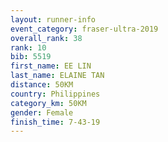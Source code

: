 ```yaml
---
layout: runner-info 
event_category: fraser-ultra-2019 
overall_rank: 38
rank: 10
bib: 5519
first_name: EE LIN
last_name: ELAINE TAN
distance: 50KM
country: Philippines
category_km: 50KM
gender: Female
finish_time: 7-43-19
---
```

